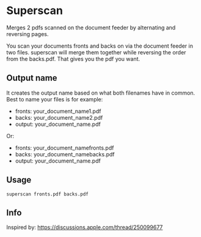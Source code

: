 # Superscan

Merges 2 pdfs scanned on the document feeder by alternating and reversing pages.

You scan your documents fronts and backs on via the document feeder in two files.
superscan will merge them together while reversing the order from the backs.pdf.
That gives you the pdf you want.

## Output name

It creates the output name based on what both filenames have in common.
Best to name your files is for example:

- fronts: your_document_name1.pdf
- backs: your_document_name2.pdf
- output: your_document_name.pdf

Or:

- fronts: your_document_namefronts.pdf
- backs: your_document_namebacks.pdf
- output: your_document_name.pdf

## Usage

`superscan fronts.pdf backs.pdf`

## Info

Inspired by: https://discussions.apple.com/thread/250099677